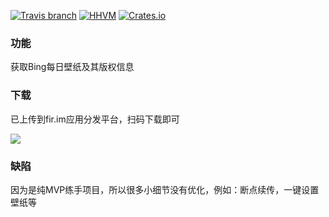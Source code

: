 [![Travis branch](https://img.shields.io/travis/rust-lang/rust/master.svg?style=plastic)]()
[![HHVM](https://img.shields.io/hhvm/symfony/symfony.svg?style=plastic)]()
[![Crates.io](https://img.shields.io/crates/d/rustc-serialize.svg?style=plastic)]()


### 功能
获取Bing每日壁纸及其版权信息

### 下载
已上传到fir.im应用分发平台，扫码下载即可

![](http://oasusatoz.bkt.clouddn.com/17-3-9/74114131-file_1489024894633_3335.png)
### 缺陷
因为是纯MVP练手项目，所以很多小细节没有优化，例如：断点续传，一键设置壁纸等
